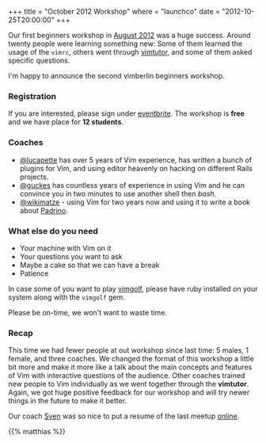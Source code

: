 +++
title = "October 2012 Workshop"
where = "launchco"
date = "2012-10-25T20:00:00"
+++

Our first beginners workshop in [August 2012](/august-2012-workshop) was a huge success. Around twenty people were learning something new: Some of them learned the usage of the `vimrc`, others went through [vimtutor](http://linuxcommand.org/man_pages/vimtutor1.html), and some of them asked specific questions.

I'm happy to announce the second vimberlin beginners workshop.


### Registration

If you are interested, please sign under [eventbrite](http://www.eventbrite.com/event/4134065100). The workshop is **free** and we have place for **12 students**.


### Coaches

- <a href="https://twitter.com/lucapette">@lucapette</a> has over 5 years of Vim experience, has written a bunch of plugins for Vim, and using editor heavenly on hacking on different Rails projects.
- <a href="https://twitter.com/guckes">@guckes</a> has countless years of experience in using Vim and he can convince you in two
minutes to use another shell then <i>bash</i>.
- <a href="https://twitter.com/wikimatze">@wikimatze</a> - using Vim for two years now and using it to write a book about <a href="http://www.padrinorb.com/">Padrino</a>.


### What else do you need

- Your machine with Vim on it
- Your questions you want to ask
- Maybe a cake so that we can have a break
- Patience

In case some of you want to play [vimgolf](http://vimgolf.com/), please have ruby installed on your system along with the `vimgolf` gem.


Please be on-time, we won't want to waste time.


### Recap

This time we had fewer people at out workshop since last time: 5 males, 1 female, and three coaches. We changed the format of this workshop a little bit more and make it more like a talk about the main concepts and features of Vim with interactive questions of the audience. Other coaches trained new people to Vim individually as we went together through the **vimtutor**. Again, we got huge positive feedback for our workshop and will try newer things in the future to make it better.

Our coach [Sven](https://twitter.com/guckes) was so nice to put a resume of the last meetup [online](http://www.guckes.net/vimberlin/2012-10-25.notes.txt).

{{% matthias %}}
